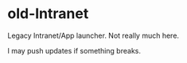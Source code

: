 # old-Intranet
Legacy Intranet/App launcher. Not really much here.

I may push updates if something breaks.
